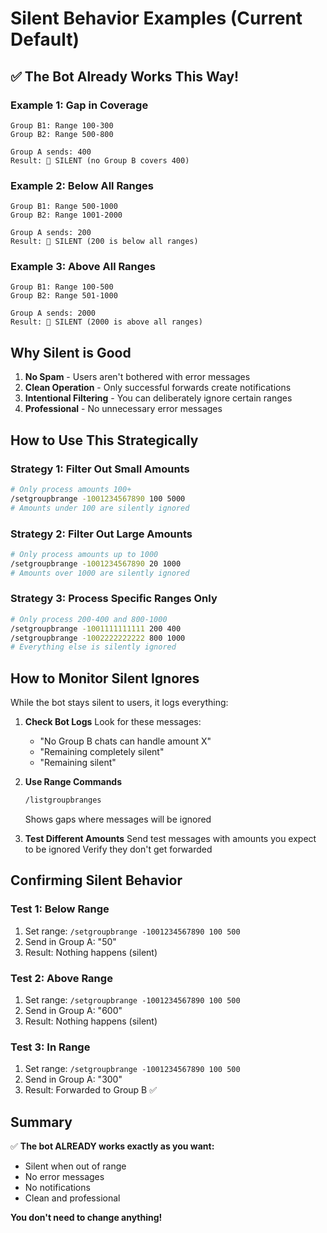 # Silent Behavior Examples (Current Default)

## ✅ The Bot Already Works This Way!

### Example 1: Gap in Coverage
```
Group B1: Range 100-300
Group B2: Range 500-800

Group A sends: 400
Result: 🤫 SILENT (no Group B covers 400)
```

### Example 2: Below All Ranges
```
Group B1: Range 500-1000
Group B2: Range 1001-2000

Group A sends: 200
Result: 🤫 SILENT (200 is below all ranges)
```

### Example 3: Above All Ranges  
```
Group B1: Range 100-500
Group B2: Range 501-1000

Group A sends: 2000
Result: 🤫 SILENT (2000 is above all ranges)
```

## Why Silent is Good

1. **No Spam** - Users aren't bothered with error messages
2. **Clean Operation** - Only successful forwards create notifications
3. **Intentional Filtering** - You can deliberately ignore certain ranges
4. **Professional** - No unnecessary error messages

## How to Use This Strategically

### Strategy 1: Filter Out Small Amounts
```bash
# Only process amounts 100+
/setgroupbrange -1001234567890 100 5000
# Amounts under 100 are silently ignored
```

### Strategy 2: Filter Out Large Amounts
```bash
# Only process amounts up to 1000
/setgroupbrange -1001234567890 20 1000  
# Amounts over 1000 are silently ignored
```

### Strategy 3: Process Specific Ranges Only
```bash
# Only process 200-400 and 800-1000
/setgroupbrange -1001111111111 200 400
/setgroupbrange -1002222222222 800 1000
# Everything else is silently ignored
```

## How to Monitor Silent Ignores

While the bot stays silent to users, it logs everything:

1. **Check Bot Logs**
   Look for these messages:
   - "No Group B chats can handle amount X"
   - "Remaining completely silent"
   - "Remaining silent"

2. **Use Range Commands**
   ```bash
   /listgroupbranges
   ```
   Shows gaps where messages will be ignored

3. **Test Different Amounts**
   Send test messages with amounts you expect to be ignored
   Verify they don't get forwarded

## Confirming Silent Behavior

### Test 1: Below Range
1. Set range: `/setgroupbrange -1001234567890 100 500`
2. Send in Group A: "50"
3. Result: Nothing happens (silent)

### Test 2: Above Range  
1. Set range: `/setgroupbrange -1001234567890 100 500`
2. Send in Group A: "600"
3. Result: Nothing happens (silent)

### Test 3: In Range
1. Set range: `/setgroupbrange -1001234567890 100 500`
2. Send in Group A: "300"
3. Result: Forwarded to Group B ✅

## Summary

✅ **The bot ALREADY works exactly as you want:**
- Silent when out of range
- No error messages
- No notifications
- Clean and professional

**You don't need to change anything!**
